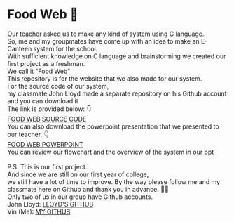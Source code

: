 # Food Web 🍮

Our teacher asked us to make any kind of system using C language.<br>
So, me and my groupmates have come up with an idea to make an E-Canteen system for the school.<br>
With sufficient knowledge on C language and brainstorming we created our first project as a freshman.<br>
We call it "Food Web"<br>
This repository is for the website that we also made for our system. <br>
For the source code of our system, <br>
my classmate John Lloyd made a separate repository on his Github account and you can download it<br>
The link is provided below: 👇 <br>
<a href="https://github.com/Kiyo-18/FoodWeb_E-Canteen_System-V.1.0.0">FOOD WEB SOURCE CODE</a> <br>
You can also download the powerpoint presentation that we presented to our teacher. 👇<br>
<a href="https://www.mediafire.com/file/855xbm9sqgdr5j3/FOOD+WEB.pptx/file">FOOD WEB POWERPOINT</a> <br>
You can review our flowchart and the overview of the system in our ppt <br>
<br>
P.S. This is our first project.<br>
     And since we are still on our first year of college, <br>
     we still have a lot of time to improve.
     By the way please follow me and my classmate here on Github and thank you in advance. 🙇🏻<br>
     Only two of us in our group have Github accounts.<br>
     John Lloyd: <a href="https://github.com/Kiyo-18">LLOYD'S GITHUB</a> 
     <br>Vin (Me): <a href="https://github.com/UrLostBoy">MY GITHUB</a>
     
